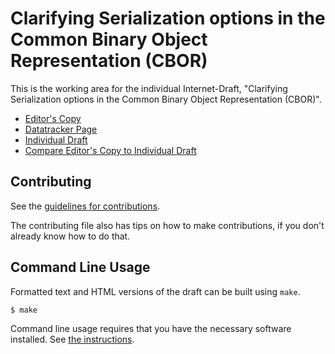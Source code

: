 <!-- regenerate: on (set to off if you edit this file) -->

# Clarifying Serialization options in the Common Binary Object Representation (CBOR)

This is the working area for the individual Internet-Draft, "Clarifying Serialization options in the Common Binary Object Representation (CBOR)".

* [Editor's Copy](https://rohanmahy.github.io/cbor-serialization/#go.draft-mahy-cbor-serialization.html)
* [Datatracker Page](https://datatracker.ietf.org/doc/draft-mahy-cbor-serialization)
* [Individual Draft](https://datatracker.ietf.org/doc/html/draft-mahy-cbor-serialization)
* [Compare Editor's Copy to Individual Draft](https://rohanmahy.github.io/cbor-serialization/#go.draft-mahy-cbor-serialization.diff)


## Contributing

See the
[guidelines for contributions](https://github.com/rohanmahy/cbor-serialization/blob/main/CONTRIBUTING.md).

The contributing file also has tips on how to make contributions, if you
don't already know how to do that.

## Command Line Usage

Formatted text and HTML versions of the draft can be built using `make`.

```sh
$ make
```

Command line usage requires that you have the necessary software installed.  See
[the instructions](https://github.com/martinthomson/i-d-template/blob/main/doc/SETUP.md).

